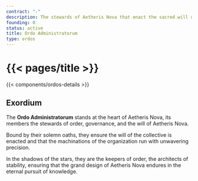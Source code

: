 ```yaml
---
contract: "-"
description: The stewards of Aetheris Nova that enact the sacred will of the organization.
founding: 0
status: active
title: Ordo Administratorum
type: ordos
---
```


# {{< pages/title >}}

{{< components/ordos-details >}}

## Exordium

The **Ordo Administratorum** stands at the heart of Aetheris Nova, its members the stewards of order, governance, and the will of Aetheris Nova.

Bound by their solemn oaths, they ensure the will of the collective is enacted and that the machinations of the organization run with unwavering precision.

In the shadows of the stars, they are the keepers of order, the architects of stability, ensuring that the grand design of Aetheris Nova endures in the eternal pursuit of knowledge.
